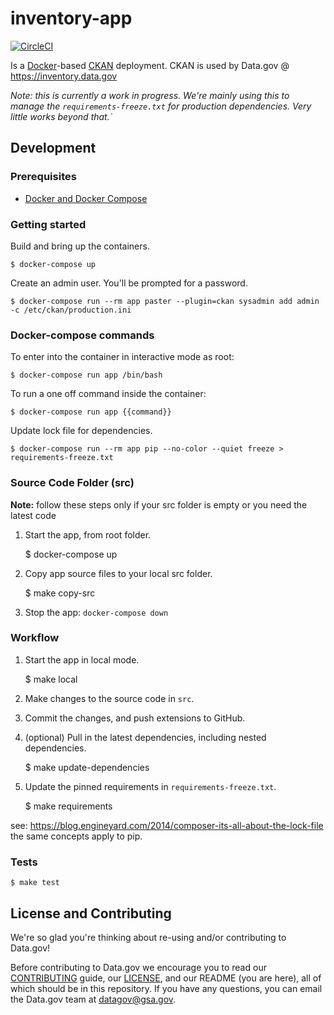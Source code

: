 # inventory-app

[![CircleCI](https://circleci.com/gh/GSA/inventory-app.svg?style=svg)](https://circleci.com/gh/GSA/inventory-app)

Is a [Docker](https://www.docker.com/)-based [CKAN](http://ckan.org) deployment. CKAN is used by Data.gov @ https://inventory.data.gov

_Note: this is currently a work in progress. We're mainly using this to manage
the `requirements-freeze.txt` for production dependencies. Very little works beyond that.`_


## Development


### Prerequisites

- [Docker and Docker Compose](https://docs.docker.com/compose/)


### Getting started

Build and bring up the containers.

    $ docker-compose up

Create an admin user. You'll be prompted for a password.

    $ docker-compose run --rm app paster --plugin=ckan sysadmin add admin -c /etc/ckan/production.ini


### Docker-compose commands

To enter into the container in interactive mode as root:

    $ docker-compose run app /bin/bash

To run a one off command inside the container:

    $ docker-compose run app {{command}}

Update lock file for dependencies.

    $ docker-compose run --rm app pip --no-color --quiet freeze > requirements-freeze.txt


### Source Code Folder (**src**)

**Note:** follow these steps only if your src folder is empty or you need the latest code

1. Start the app, from root folder.

    $ docker-compose up

1. Copy app source files to your local src folder.

    $ make copy-src

1. Stop the app: `docker-compose down`


### Workflow

1. Start the app in local mode.

    $ make local

1. Make changes to the source code in `src`.
1. Commit the changes, and push extensions to GitHub.
1. (optional) Pull in the latest dependencies, including nested dependencies.

    $ make update-dependencies

1. Update the pinned requirements in `requirements-freeze.txt`.

    $ make requirements

see: https://blog.engineyard.com/2014/composer-its-all-about-the-lock-file
the same concepts apply to pip.


### Tests

    $ make test


## License and Contributing

We're so glad you're thinking about re-using and/or contributing to Data.gov!

Before contributing to Data.gov we encourage you to read our
[CONTRIBUTING](CONTRIBUTING.md) guide, our [LICENSE](LICENSE.md), and our README
(you are here), all of which should be in this repository. If you have any
questions, you can email the Data.gov team at
[datagov@gsa.gov](mailto:datagov@gsa.gov).
